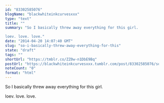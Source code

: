 ```yaml
---
id: "83302585076"
blogName: "blackwhiteinkcurvesxxx"
type: "text"
title: ""
summary: "So I basically threw away everything for this girl.

loev. love. love."
date: "2014-04-20 14:07:40 GMT"
slug: "so-i-basically-threw-away-everything-for-this"
state: "draft"
tags: ""
shortUrl: "https://tmblr.co/ZZ0w-n1DbE9Bq"
postUrl: "https://blackwhiteinkcurvesxxx.tumblr.com/post/83302585076/so-i-basically-threw-away-everything-for-this"
noteCount: "0"
format: "html"
---
```


So I basically threw away everything for this girl.

loev. love. love.